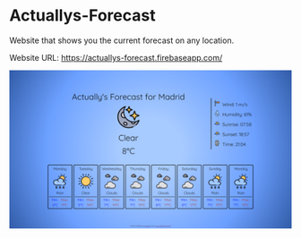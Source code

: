 # Actuallys-Forecast
Website that shows you the current forecast on any location.

Website URL: https://actuallys-forecast.firebaseapp.com/

![solarized dualmode](https://github.com/ChristianEG98/Actuallys-Forecast/blob/main/public/img/Example%20Screenshot.png)
